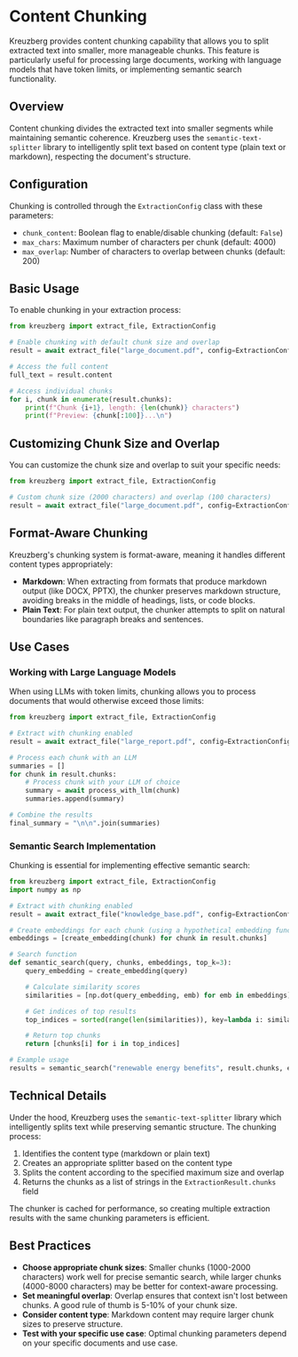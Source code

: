 # Content Chunking

Kreuzberg provides content chunking capability that allows you to split extracted text into smaller, more manageable chunks. This feature is particularly useful for processing large documents, working with language models that have token limits, or implementing semantic search functionality.

## Overview

Content chunking divides the extracted text into smaller segments while maintaining semantic coherence. Kreuzberg uses the `semantic-text-splitter` library to intelligently split text based on content type (plain text or markdown), respecting the document's structure.

## Configuration

Chunking is controlled through the `ExtractionConfig` class with these parameters:

- `chunk_content`: Boolean flag to enable/disable chunking (default: `False`)
- `max_chars`: Maximum number of characters per chunk (default: 4000)
- `max_overlap`: Number of characters to overlap between chunks (default: 200)

## Basic Usage

To enable chunking in your extraction process:

```python
from kreuzberg import extract_file, ExtractionConfig

# Enable chunking with default chunk size and overlap
result = await extract_file("large_document.pdf", config=ExtractionConfig(chunk_content=True))

# Access the full content
full_text = result.content

# Access individual chunks
for i, chunk in enumerate(result.chunks):
    print(f"Chunk {i+1}, length: {len(chunk)} characters")
    print(f"Preview: {chunk[:100]}...\n")
```

## Customizing Chunk Size and Overlap

You can customize the chunk size and overlap to suit your specific needs:

```python
from kreuzberg import extract_file, ExtractionConfig

# Custom chunk size (2000 characters) and overlap (100 characters)
result = await extract_file("large_document.pdf", config=ExtractionConfig(chunk_content=True, max_chars=2000, max_overlap=100))
```

## Format-Aware Chunking

Kreuzberg's chunking system is format-aware, meaning it handles different content types appropriately:

- **Markdown**: When extracting from formats that produce markdown output (like DOCX, PPTX), the chunker preserves markdown structure, avoiding breaks in the middle of headings, lists, or code blocks.
- **Plain Text**: For plain text output, the chunker attempts to split on natural boundaries like paragraph breaks and sentences.

## Use Cases

### Working with Large Language Models

When using LLMs with token limits, chunking allows you to process documents that would otherwise exceed those limits:

```python
from kreuzberg import extract_file, ExtractionConfig

# Extract with chunking enabled
result = await extract_file("large_report.pdf", config=ExtractionConfig(chunk_content=True))

# Process each chunk with an LLM
summaries = []
for chunk in result.chunks:
    # Process chunk with your LLM of choice
    summary = await process_with_llm(chunk)
    summaries.append(summary)

# Combine the results
final_summary = "\n\n".join(summaries)
```

### Semantic Search Implementation

Chunking is essential for implementing effective semantic search:

```python
from kreuzberg import extract_file, ExtractionConfig
import numpy as np

# Extract with chunking enabled
result = await extract_file("knowledge_base.pdf", config=ExtractionConfig(chunk_content=True))

# Create embeddings for each chunk (using a hypothetical embedding function)
embeddings = [create_embedding(chunk) for chunk in result.chunks]

# Search function
def semantic_search(query, chunks, embeddings, top_k=3):
    query_embedding = create_embedding(query)

    # Calculate similarity scores
    similarities = [np.dot(query_embedding, emb) for emb in embeddings]

    # Get indices of top results
    top_indices = sorted(range(len(similarities)), key=lambda i: similarities[i], reverse=True)[:top_k]

    # Return top chunks
    return [chunks[i] for i in top_indices]

# Example usage
results = semantic_search("renewable energy benefits", result.chunks, embeddings)
```

## Technical Details

Under the hood, Kreuzberg uses the `semantic-text-splitter` library which intelligently splits text while preserving semantic structure. The chunking process:

1. Identifies the content type (markdown or plain text)
1. Creates an appropriate splitter based on the content type
1. Splits the content according to the specified maximum size and overlap
1. Returns the chunks as a list of strings in the `ExtractionResult.chunks` field

The chunker is cached for performance, so creating multiple extraction results with the same chunking parameters is efficient.

## Best Practices

- **Choose appropriate chunk sizes**: Smaller chunks (1000-2000 characters) work well for precise semantic search, while larger chunks (4000-8000 characters) may be better for context-aware processing.
- **Set meaningful overlap**: Overlap ensures that context isn't lost between chunks. A good rule of thumb is 5-10% of your chunk size.
- **Consider content type**: Markdown content may require larger chunk sizes to preserve structure.
- **Test with your specific use case**: Optimal chunking parameters depend on your specific documents and use case.
